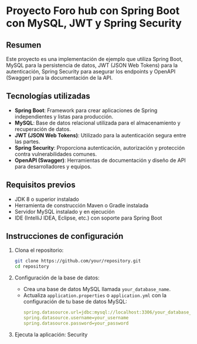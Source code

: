  
# Proyecto Foro hub con Spring Boot con MySQL, JWT y Spring Security

## Resumen
Este proyecto es una implementación de ejemplo que utiliza Spring Boot, MySQL para la persistencia de datos, JWT (JSON Web Tokens) para la autenticación, Spring Security para asegurar los endpoints y OpenAPI (Swagger) para la documentación de la API.

## Tecnologías utilizadas
- **Spring Boot**: Framework para crear aplicaciones de Spring independientes y listas para producción.
- **MySQL**: Base de datos relacional utilizada para el almacenamiento y recuperación de datos.
- **JWT (JSON Web Tokens)**: Utilizado para la autenticación segura entre las partes.
- **Spring Security**: Proporciona autenticación, autorización y protección contra vulnerabilidades comunes.
- **OpenAPI (Swagger)**: Herramientas de documentación y diseño de API para desarrolladores y equipos.

## Requisitos previos
- JDK 8 o superior instalado
- Herramienta de construcción Maven o Gradle instalada
- Servidor MySQL instalado y en ejecución
- IDE (IntelliJ IDEA, Eclipse, etc.) con soporte para Spring Boot

## Instrucciones de configuración
1. Clona el repositorio:
   ```bash
   git clone https://github.com/your/repository.git
   cd repository
   ```

2. Configuración de la base de datos:
   - Crea una base de datos MySQL llamada `your_database_name`.
   - Actualiza `application.properties` o `application.yml` con la configuración de tu base de datos MySQL:
     ```yaml
     spring.datasource.url=jdbc:mysql://localhost:3306/your_database_name
     spring.datasource.username=your_username
     spring.datasource.password=your_password
     ```

3. Ejecuta la aplicación:
Security
